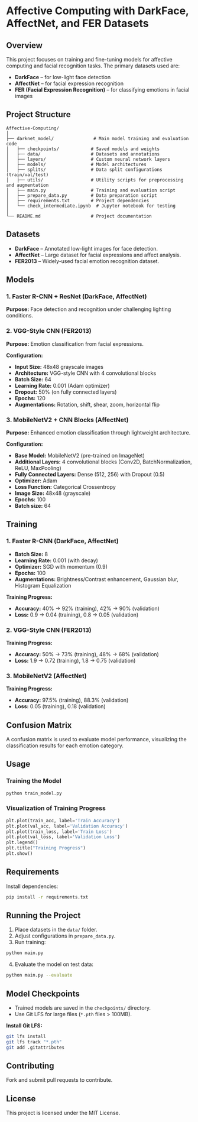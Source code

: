 # Affective Computing with DarkFace, AffectNet, and FER Datasets

## Overview
This project focuses on training and fine-tuning models for affective computing and facial recognition tasks. The primary datasets used are:

- **DarkFace** – for low-light face detection
- **AffectNet** – for facial expression recognition
- **FER (Facial Expression Recognition)** – for classifying emotions in facial images

## Project Structure
```
Affective-Computing/
│
├── darknet_model/               # Main model training and evaluation code
│   ├── checkpoints/            # Saved models and weights
│   ├── data/                   # Datasets and annotations
│   ├── layers/                 # Custom neural network layers
│   ├── models/                 # Model architectures
│   ├── splits/                 # Data split configurations (train/val/test)
│   ├── utils/                  # Utility scripts for preprocessing and augmentation
│   ├── main.py                 # Training and evaluation script
│   ├── prepare_data.py         # Data preparation script
│   ├── requirements.txt        # Project dependencies
│   └── check_intermediate.ipynb  # Jupyter notebook for testing
│
└── README.md                   # Project documentation
```

## Datasets
- **DarkFace** – Annotated low-light images for face detection.
- **AffectNet** – Large dataset for facial expressions and affect analysis.
- **FER2013** – Widely-used facial emotion recognition dataset.

## Models
### 1. Faster R-CNN + ResNet (DarkFace, AffectNet)
**Purpose:** Face detection and recognition under challenging lighting conditions.

### 2. VGG-Style CNN (FER2013)
**Purpose:** Emotion classification from facial expressions.

**Configuration:**
- **Input Size:** 48x48 grayscale images
- **Architecture:** VGG-style CNN with 4 convolutional blocks
- **Batch Size:** 64
- **Learning Rate:** 0.001 (Adam optimizer)
- **Dropout:** 50% (on fully connected layers)
- **Epochs:** 120
- **Augmentations:** Rotation, shift, shear, zoom, horizontal flip

### 3. MobileNetV2 + CNN Blocks (AffectNet)
**Purpose:** Enhanced emotion classification through lightweight architecture.

**Configuration:**
- **Base Model:** MobileNetV2 (pre-trained on ImageNet)
- **Additional Layers:** 4 convolutional blocks (Conv2D, BatchNormalization, ReLU, MaxPooling)
- **Fully Connected Layers:** Dense (512, 256) with Dropout (0.5)
- **Optimizer:** Adam
- **Loss Function:** Categorical Crossentropy
- **Image Size:** 48x48 (grayscale)
- **Epochs:** 100
- **Batch size:** 64

## Training
### 1. Faster R-CNN (DarkFace, AffectNet)
- **Batch Size:** 8
- **Learning Rate:** 0.001 (with decay)
- **Optimizer:** SGD with momentum (0.9)
- **Epochs:** 100
- **Augmentations:** Brightness/Contrast enhancement, Gaussian blur, Histogram Equalization

**Training Progress:**
- **Accuracy:** 40% → 92% (training), 42% → 90% (validation)
- **Loss:** 0.9 → 0.04 (training), 0.8 → 0.05 (validation)

### 2. VGG-Style CNN (FER2013)
**Training Progress:**
- **Accuracy:** 50% → 73% (training), 48% → 68% (validation)
- **Loss:** 1.9 → 0.72 (training), 1.8 → 0.75 (validation)

### 3. MobileNetV2 (AffectNet)
**Training Progress:**
- **Accuracy:** 97.5% (training), 88.3% (validation)
- **Loss:** 0.05 (training), 0.18 (validation)

## Confusion Matrix
A confusion matrix is used to evaluate model performance, visualizing the classification results for each emotion category.

## Usage
### Training the Model
```bash
python train_model.py
```

### Visualization of Training Progress
```python
plt.plot(train_acc, label='Train Accuracy')
plt.plot(val_acc, label='Validation Accuracy')
plt.plot(train_loss, label='Train Loss')
plt.plot(val_loss, label='Validation Loss')
plt.legend()
plt.title("Training Progress")
plt.show()
```

## Requirements
Install dependencies:
```bash
pip install -r requirements.txt
```

## Running the Project
1. Place datasets in the `data/` folder.
2. Adjust configurations in `prepare_data.py`.
3. Run training:
```bash
python main.py
```
4. Evaluate the model on test data:
```bash
python main.py --evaluate
```

## Model Checkpoints
- Trained models are saved in the `checkpoints/` directory.
- Use Git LFS for large files (`*.pth` files > 100MB).

**Install Git LFS:**
```bash
git lfs install
git lfs track "*.pth"
git add .gitattributes
```

## Contributing
Fork and submit pull requests to contribute.

## License
This project is licensed under the MIT License.

